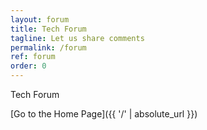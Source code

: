 ```yaml
---
layout: forum
title: Tech Forum
tagline: Let us share comments
permalink: /forum
ref: forum
order: 0
---
```

Tech Forum



[Go to the Home Page]({{ '/' | absolute_url }})
